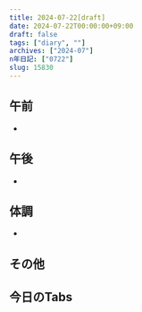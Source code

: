 ```yaml
---
title: 2024-07-22[draft]
date: 2024-07-22T00:00:00+09:00
draft: false
tags: ["diary", ""]
archives: ["2024-07"]
n年日記: ["0722"]
slug: 15830
---
```

## 午前
- 
## 午後
- 
## 体調
- 
## その他
## 今日のTabs
